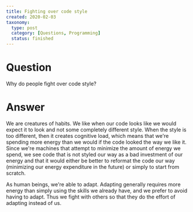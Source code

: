 ```yaml
---
title: Fighting over code style
created: 2020-02-03
taxonomy:
  type: post
  category: [Questions, Programming]
  status: finished
---
```


# Question
Why do people fight over code style?

# Answer
We are creatures of habits. We like when our code looks like we would expect it to look and not some completely different style. When the style is too different, then it creates cognitive load, which means that we're spending more energy than we would if the code looked the way we like it. Since we're machines that attempt to minimize the amount of energy we spend, we see code that is not styled our way as a bad investment of our energy and that it would either be better to reformat the code our way (minimizing our energy expenditure in the future) or simply to start from scratch.

As human beings, we're able to adapt. Adapting generally requires more energy than simply using the skills we already have, and we prefer to avoid having to adapt. Thus we fight with others so that they do the effort of adapting instead of us.
